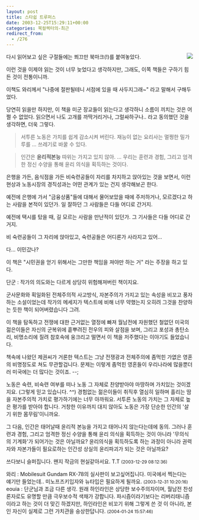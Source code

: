 ```yaml
---
layout: post
title: 스타쉽 트루퍼스
date: 2003-12-25T15:29:11+00:00
categories: 북컬렉터의-최근
redirect_from:
  - /276
---
```


<a href="http://www.bandibook.com/search/subject_view.php?code=2313475" target="bb"><img src="http://www.bandibook.com/largeimage/2313475.jpg" align="right" /></a>다시 읽어보고 싶은 구절들에는 쬐끄만 북마크(!)를 붙여놓았다.

이런 것을 이제야 읽는 것이 너무 늦었다고 생각하지만, 그래도, 이쪽 책들은 구하기 힘든 것이 전통이니까.

이책도 와리께서 "나중에 절판될테니 서점에 있을 때 사두지그래~" 라고 말해서 구해두었다.

당연히 읽을만 하지만, 이 책을 미군 장교들이 읽는다고 생각하니 소름이 끼치는 것은 어쩔 수 없었다. 읽으면서 나도 고개를 까딱거리거나, 그럴싸하구나.. 라고 동의했던 것을 생각하면, 더욱 그렇다.

> 서투른 노동은 가치를 쉽게 감소시켜 버린다. 재능이 없는 요리사는 멀쩡한 밀가루를 ... 쓰레기로 바꿀 수 있다.

> 인간은 <b>윤리적본능</b> 따위는 가지고 있지 않아. ... 우리는 훈련과 경험, 그리고 엄격한 정신 수양을 통해 윤리 의식을 획득하는 것이다.

은행을 가든, 음식점을 가든 비숙련공들이 자리를 차지하고 앉아있는 것을 보면서, 이런 현상과 노동시장의 경직성과는 어떤 관계가 있는 건지 생각해보곤 한다.

예전에 은행에 가서 "금융상품"들에 대해서 물어보았을 때에 주저하거나, 모르겠다고 하는 사람을 본적이 있던가. 일 잘하던 그 사람들은 다들 어디로 간거지.

예전에 택시를 탔을 때, 길 모르는 사람을 만난적이 있던가. 그 기사들은 다들 어디로 간거지.

비 숙련공들이 그 자리에 앉아있고, 숙련공들은 어디론가 사라지고 있어...

다... 이민갔나?

이 책은 "시민권을 얻기 위해서는 그만한 책임을 져야만 하는 거" 라는 주장을 하고 있다.
<div id=comments>
<div class=comment>
<!--- cmt:574 --->
<!--- mail: --->
<!--- parent:0 --->
단군 : 
작가의 의도와는 다르게 상당히 위험해져버린 책이지요.

군사문화와 획일화된 전체주의적 사고방식, 자본주의가 가지고 있는 속성을 비꼬고 풍자하는 소설이었는데 작가의 메세지가 텍스트에 비해 너무 약했는지 오히려 그것을 찬양하는 듯한 책이 되어버렸습니다 그려.

이 책을 탐독하고 전쟁에 대한 근거없는 열정에 빠져 월남전에 자원했던 철없던 미국의 젊은이들은 자신의 군복위에 흩뿌려진 전우의 피와 살점을 보며, 그리고 포성과 총탄소리, 비명소리에 질려 참호속에 웅크리고 떨면서 이 책을 저주했다는 이야기도 들었습니다.

책속에 나왔던 제권씨가 거론한 텍스트는 그냥 전쟁광과 전체주의에 좀먹힌 가엾은 영혼의 비명정도로 쳐도 무관할겁니다. 문제는 이렇게 좀먹힌 영혼들이 우리나라에 많을뿐더러 미국에는 더 많다는 것이죠. --;

노동은 숙련, 비숙련 여부를 떠나 노동 그 자체로 찬양받아야 마땅하며 가치있는 것이겠지요. (그렇게 믿고 있습니다. ^^) 경험없는 젊은이들이 취직후 열심히 일하며 흘리는 땀을 자본주의적 가치로 평가하기에는 너무 아까워요.
서투른 노동의 가치는 그 자체로 높은 평가를 받아야 합니다. 거창한 이유까지 대지 않아도 노동은 가장 단순한 인간의 '살기 위한 몸무림'이니까요.


그 다음,
인간은 태어날때 윤리적 본능을 가지고 태어나지 않는다는데에 동의.
그러나 훈련과 경험, 그리고 엄격한 정신 수양을 통해 윤리 의식을 획득하는 것이 아니라 '무의식의 기계화'가 되어가는 것은 아닐까요? 윤리의식을 획득하도록 하는 과정이 아니라 권력자와 자본가들이 필요로하는 인간성 상실의 윤리파괴가 되는 것은 아닐까요?

쓰다보니 슬퍼집니다. 왠지 작금의 현실같아서요. T.T
 <small>(2003-12-29 08:12:36)</small>
</div>
<div class=comment>
<!--- cmt:575 --->
<!--- mail: --->
<!--- parent:0 --->
와리 : 
Mobilesuit Gundam RX-78의 실사판이 보고싶어집니다. 미국에서 찍는다는 얘기만 들었는데..
미노프즈키입자와 뉴타입은 필요하게 될까요.
 <small>(2003-12-31 10:20:16)</small>
</div>
<div class=comment>
<!--- cmt:576 --->
<!--- mail: --->
<!--- parent:0 --->
eouia : 
단군님과 조금 다른 생각.
원래 하인라인은 상당한 보수주의자이며, 월남전 찬성론자로도 유명할 만큼 극우보수적 색채가 강합니다.
파시즘이라기보다는 리버리태니즘이라고 하는 것이 더 맞긴 하겠지만, 하인라인은 비꼬기 위해 그렇게 쓴 것 이 아니라, 본인 자신이 실제로 그런 가치관을 숭상한답니다.
 <small>(2004-01-24 15:57:46)</small>
</div>
</div>
